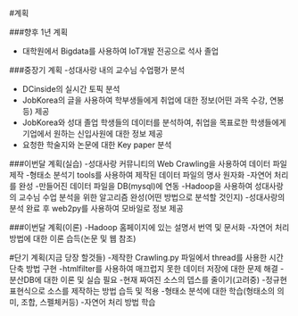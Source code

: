 #계획

###향후 1년 계획
  - 대학원에서 Bigdata를 사용하여 IoT개발 전공으로 석사 졸업

###중장기 계획
  -성대사랑 내의 교수님 수업평가 분석
  - DCinside의 실시간 토픽 분석
  - JobKorea의 글을 사용하여 학부생들에게 취업에 대한 정보(어떤 과목 수강, 연봉등) 제공
  - JobKorea와 성대 졸업 학생들의 데이터를 분석하여, 취업을 목표로한 학생들에게 기업에서 원하는 신입사원에 대한 정보 제공
  - 요청한 학술지와 논문에 대한 Key paper 분석

###이번달 계획(실습)
 -성대사랑 커뮤니티의 Web Crawling을 사용하여 데이터 파일 제작
 -형태소 분석기 tools를 사용하여 제작된 데이터 파일의 명사 원자화
 -자연어 처리를 완성
 -만들어진 데이터 파일을 DB(mysql)에 연동
 -Hadoop을 사용하여 성대사랑의 교수님 수업 분석을 위한 알고리즘 완성(어떤 방법으로 분석할 것인지)
 -성대사랑의 분석 완료 후 web2py를 사용하여 모바일로 정보 제공

###이번달 계획(이론)
 -Hadoop 홈페이지에 있는 설명서 번역 및 문서화
 -자연어 처리방법에 대한 이론 습득(논문 및 웹 참조)

#단기 계획(지금 당장 할것들)
 -제작한 Crawling.py 파일에서 thread를 사용한 시간 단축 방법 구현
 -htmlfilter를 사용하여 매끄럽지 못한 데이터 저장에 대한 문제 해결
 -분산DB에 대한 이론 및 실습 필요
 -현재 짜여진 소스의 뎁스를 줄이기(고려중)
 -정규현 표현식으로 소스를 제작하는 방법 습득 및 적용
 -형태소 분석에 대한 학습(형태소의 의미, 조합, 스펠체커등)
 -자연어 처리 방법 학습
